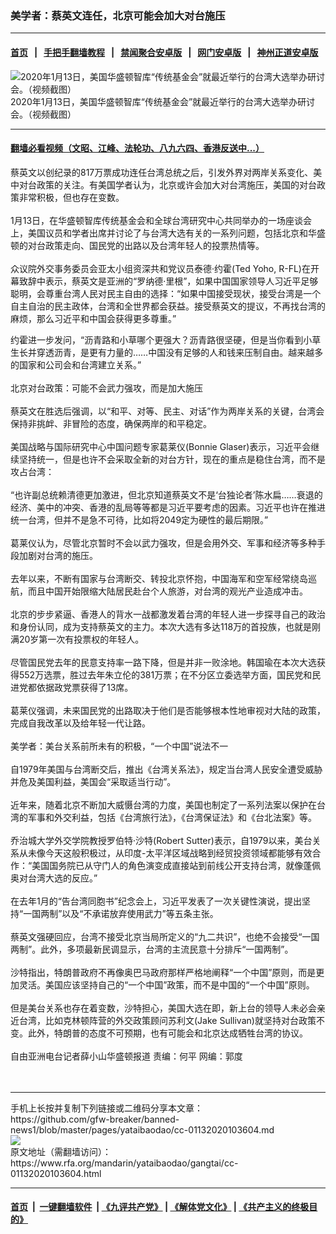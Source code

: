 ### 美学者：蔡英文连任，北京可能会加大对台施压
------------------------

#### [首页](https://github.com/gfw-breaker/banned-news1/blob/master/README.md) &nbsp;&nbsp;|&nbsp;&nbsp; [手把手翻墙教程](https://github.com/gfw-breaker/guides/wiki) &nbsp;&nbsp;|&nbsp;&nbsp; [禁闻聚合安卓版](https://github.com/gfw-breaker/bn-android) &nbsp;&nbsp;|&nbsp;&nbsp; [网门安卓版](https://github.com/oGate2/oGate) &nbsp;&nbsp;|&nbsp;&nbsp; [神州正道安卓版](https://github.com/SzzdOgate/update) 



<div id="headerimg">
 <img alt="2020年1月13日，美国华盛顿智库“传统基金会”就最近举行的台湾大选举办研讨会。（视频截图）" src="https://www.rfa.org/mandarin/yataibaodao/gangtai/cc-01132020103604.html/yt0112a.jpg/@@images/f6c01147-9e6b-44f4-956c-11fe9d450706.png" title="2020年1月13日，美国华盛顿智库“传统基金会”就最近举行的台湾大选举办研讨会。（视频截图）"/>
 <div id="headerimgcontents">
  <div id="headerimgcaption">
   <span>
    2020年1月13日，美国华盛顿智库“传统基金会”就最近举行的台湾大选举办研讨会。（视频截图）
   </span>
   <!-- zoomattribute -->
  </div>
  <!-- headerimgcaption -->
 </div>
 <!-- headerimagecontents -->
</div>

<hr/>


#### [翻墙必看视频（文昭、江峰、法轮功、八九六四、香港反送中...）](http://167.172.214.107/home.html)

<div id="storytext">
 <div>
  <div class="slot_header">
  </div>
 </div>
 <p>
  蔡英文以创纪录的817万票成功连任台湾总统之后，引发外界对两岸关系变化、美中对台政策的关注。有美国学者认为，北京或许会加大对台湾施压，美国的对台政策非常积极，但也存在变数。
  <br/>
  <br/>
  1月13日，在华盛顿智库传统基金会和全球台湾研究中心共同举办的一场座谈会上，美国议员和学者出席并讨论了与台湾大选有关的一系列问题，包括北京和华盛顿的对台政策走向、国民党的出路以及台湾年轻人的投票热情等。
  <br/>
  <br/>
  众议院外交事务委员会亚太小组资深共和党议员泰德·约霍(Ted Yoho, R-FL)在开幕致辞中表示，蔡英文是亚洲的“罗纳德·里根”，如果中国国家领导人习近平足够聪明，会尊重台湾人民对民主自由的选择：“如果中国接受现状，接受台湾是一个自主自治的民主政体，台湾和全世界都会获益。接受蔡英文的提议，不再找台湾的麻烦，那么习近平和中国会获得更多尊重。”
 </p>
 <div>
 </div>
 <div>
  约霍进一步发问，“沥青路和小草哪个更强大？沥青路很坚硬，但是当你看到小草生长并穿透沥青，是更有力量的……中国没有足够的人和钱来压制自由。越来越多的国家和公司会和台湾建立关系。”
  <br/>
  <br/>
  北京对台政策：可能不会武力强攻，而是加大施压
  <br/>
  <br/>
  蔡英文在胜选后强调，以“和平、对等、民主、对话”作为两岸关系的关键，台湾会保持非挑衅、非冒险的态度，确保两岸的和平稳定。
  <br/>
  <br/>
  美国战略与国际研究中心中国问题专家葛莱仪(Bonnie Glaser)表示，习近平会继续坚持统一，但是也许不会采取全新的对台方针，现在的重点是稳住台湾，而不是攻占台湾：
  <br/>
  <br/>
  “也许副总统赖清德更加激进，但北京知道蔡英文不是‘台独论者’陈水扁……衰退的经济、美中的冲突、香港的乱局等等都是习近平要考虑的因素。习近平也许在推进统一台湾，但并不是急不可待，比如将2049定为硬性的最后期限。”
  <br/>
  <br/>
  葛莱仪认为，尽管北京暂时不会以武力强攻，但是会用外交、军事和经济等多种手段加剧对台湾的施压。
  <br/>
  <br/>
  去年以来，不断有国家与台湾断交、转投北京怀抱，中国海军和空军经常绕岛巡航，而且中国开始限缩大陆居民赴台个人旅游，对台湾的观光产业造成冲击。
  <br/>
  <br/>
  北京的步步紧逼、香港人的背水一战都激发着台湾的年轻人进一步探寻自己的政治和身份认同，成为支持蔡英文的主力。本次大选有多达118万的首投族，也就是刚满20岁第一次有投票权的年轻人。
  <br/>
  <br/>
  尽管国民党去年的民意支持率一路下降，但是并非一败涂地。韩国瑜在本次大选获得552万选票，胜过去年朱立伦的381万票；在不分区立委选举方面，国民党和民进党都依据政党票获得了13席。
  <br/>
  <br/>
  葛莱仪强调，未来国民党的出路取决于他们是否能够根本性地审视对大陆的政策，完成自我改革以及给年轻一代让路。
  <br/>
  <br/>
  美学者：美台关系前所未有的积极，“一个中国”说法不一
  <br/>
  <br/>
  自1979年美国与台湾断交后，推出《台湾关系法》，规定当台湾人民安全遭受威胁并危及美国利益，美国会“采取适当行动”。
  <br/>
  <br/>
  近年来，随着北京不断加大威慑台湾的力度，美国也制定了一系列法案以保护在台湾的军事和外交利益，包括《台湾旅行法》，《台湾保证法》和《台北法案》等。
  <br/>
  <br/>
  乔治城大学外交学院教授罗伯特·沙特(Robert Sutter)表示，自1979以来，美台关系从未像今天这般积极过，从印度-太平洋区域战略到经贸投资领域都能够有效合作：“美国国务院已从守门人的角色演变成直接站到前线公开支持台湾，就像蓬佩奥对台湾大选的反应。”
  <br/>
  <br/>
  在去年1月的“告台湾同胞书”纪念会上，习近平发表了一次关键性演说，提出坚持“一国两制”以及“不承诺放弃使用武力”等五条主张。
  <br/>
  <br/>
  蔡英文强硬回应，台湾不接受北京当局所定义的“九二共识”，也绝不会接受“一国两制”。此外，多项最新民调显示，台湾的主流民意十分排斥“一国两制”。
  <br/>
  <br/>
  沙特指出，特朗普政府不再像奥巴马政府那样严格地阐释“一个中国”原则，而是更加灵活。美国应该坚持自己的“一个中国”政策，而不是中国的“一个中国”原则。
  <br/>
  <br/>
  但是美台关系也存在着变数，沙特担心，美国大选在即，新上台的领导人未必会亲近台湾，比如克林顿阵营的外交政策顾问苏利文(Jake Sullivan)就坚持对台政策不变。此外，特朗普的态度不可预期，也有可能会和北京达成牺牲台湾的协议。
  <br/>
  <br/>
  自由亚洲电台记者薛小山华盛顿报道 责编：何平 网编：郭度
  <br/>
  <br/>
  <br/>
 </div>
</div>

<hr/>
手机上长按并复制下列链接或二维码分享本文章：<br/>
https://github.com/gfw-breaker/banned-news1/blob/master/pages/yataibaodao/cc-01132020103604.md <br/>
<a href='https://github.com/gfw-breaker/banned-news1/blob/master/pages/yataibaodao/cc-01132020103604.md'><img src='https://github.com/gfw-breaker/banned-news1/blob/master/pages/yataibaodao/cc-01132020103604.md.png'/></a> <br/>
原文地址（需翻墙访问）：https://www.rfa.org/mandarin/yataibaodao/gangtai/cc-01132020103604.html


------------------------
#### [首页](https://github.com/gfw-breaker/banned-news1/blob/master/README.md) &nbsp;|&nbsp; [一键翻墙软件](https://github.com/gfw-breaker/nogfw/blob/master/README.md) &nbsp;| [《九评共产党》](https://github.com/gfw-breaker/9ping.md/blob/master/README.md#九评之一评共产党是什么) | [《解体党文化》](https://github.com/gfw-breaker/jtdwh.md/blob/master/README.md) | [《共产主义的终极目的》](https://github.com/gfw-breaker/gczydzjmd.md/blob/master/README.md)


<img src='http://gfw-breaker.win/banned-news/pages/yataibaodao/cc-01132020103604.md' width='0px' height='0px'/>
